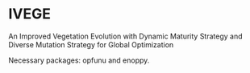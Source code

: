 # IVEGE
An Improved Vegetation Evolution with Dynamic Maturity Strategy and Diverse Mutation Strategy for Global Optimization

Necessary packages: opfunu and enoppy.
